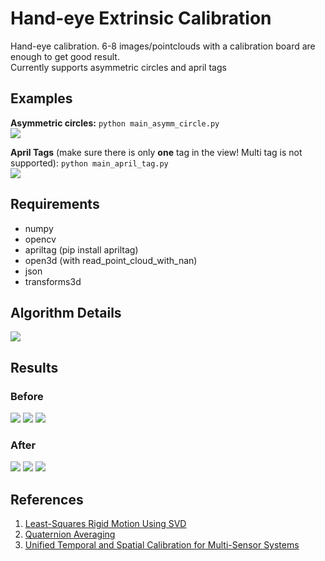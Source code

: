 # Hand-eye Extrinsic Calibration

Hand-eye calibration. 6-8 images/pointclouds with a calibration board are enough to get good result.  
Currently supports asymmetric circles and april tags

## Examples
__Asymmetric circles:__ `python main_asymm_circle.py`  
![](./img/asymm_circle_example.png)

__April Tags__ (make sure there is only __one__ tag in the view! Multi tag is not supported): `python main_april_tag.py`  
![](./img/april_tag_example.png)


## Requirements
- numpy
- opencv
- apriltag (pip install apriltag)
- open3d (with read_point_cloud_with_nan)
- json
- transforms3d

## Algorithm Details
![](./img/hand-eye%20calibration.png)

## Results
### Before
![](./img/before_traj.png)
![](./img/before_xyz.png)
![](./img/before_rpy.png)

### After
![](./img/after_traj.png)
![](./img/after_xyz.png)
![](./img/after_rpy.png)

## References
1. [Least-Squares Rigid Motion Using SVD](https://igl.ethz.ch/projects/ARAP/svd_rot.pdf)
2. [Quaternion Averaging](https://ntrs.nasa.gov/archive/nasa/casi.ntrs.nasa.gov/20070017872.pdf)
3. [Unified Temporal and Spatial Calibration for Multi-Sensor Systems](https://furgalep.github.io/bib/furgale_iros13.pdf)